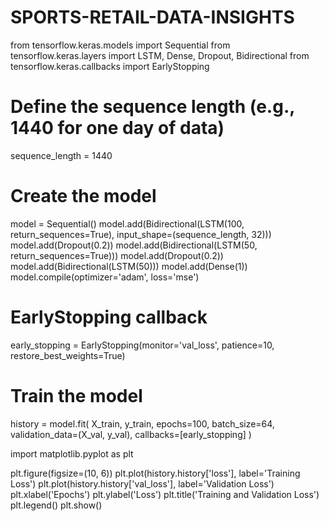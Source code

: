 # SPORTS-RETAIL-DATA-INSIGHTS

from tensorflow.keras.models import Sequential
from tensorflow.keras.layers import LSTM, Dense, Dropout, Bidirectional
from tensorflow.keras.callbacks import EarlyStopping

# Define the sequence length (e.g., 1440 for one day of data)
sequence_length = 1440

# Create the model
model = Sequential()
model.add(Bidirectional(LSTM(100, return_sequences=True), input_shape=(sequence_length, 32)))
model.add(Dropout(0.2))
model.add(Bidirectional(LSTM(50, return_sequences=True)))
model.add(Dropout(0.2))
model.add(Bidirectional(LSTM(50)))
model.add(Dense(1))
model.compile(optimizer='adam', loss='mse')

# EarlyStopping callback
early_stopping = EarlyStopping(monitor='val_loss', patience=10, restore_best_weights=True)

# Train the model
history = model.fit(
    X_train, y_train,
    epochs=100,
    batch_size=64,
    validation_data=(X_val, y_val),
    callbacks=[early_stopping]
)



import matplotlib.pyplot as plt

plt.figure(figsize=(10, 6))
plt.plot(history.history['loss'], label='Training Loss')
plt.plot(history.history['val_loss'], label='Validation Loss')
plt.xlabel('Epochs')
plt.ylabel('Loss')
plt.title('Training and Validation Loss')
plt.legend()
plt.show()
